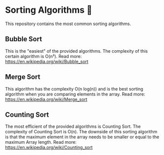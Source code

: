 # Sorting Algorithms :thought_balloon:

This repository contains the most common sorting algorithms.

## Bubble Sort

This is the "easiest" of the provided algorithms. The complexity of this certain algorithm is O(n²). 
Read more: https://en.wikipedia.org/wiki/Bubble_sort

## Merge Sort

This algorithm has the complexity O(n log(n)) and is the best sorting algorithm when you are comparing elements in the array.
Read more: https://en.wikipedia.org/wiki/Merge_sort

## Counting Sort

The most efficient of the provided algorithms is Counting Sort. The complexity of Counting Sort is O(n). The downside of this sorting algorithm is that the maximum element in the array needs to be smaller or equal to the maximum Array length.
Read more: https://en.wikipedia.org/wiki/Counting_sort
